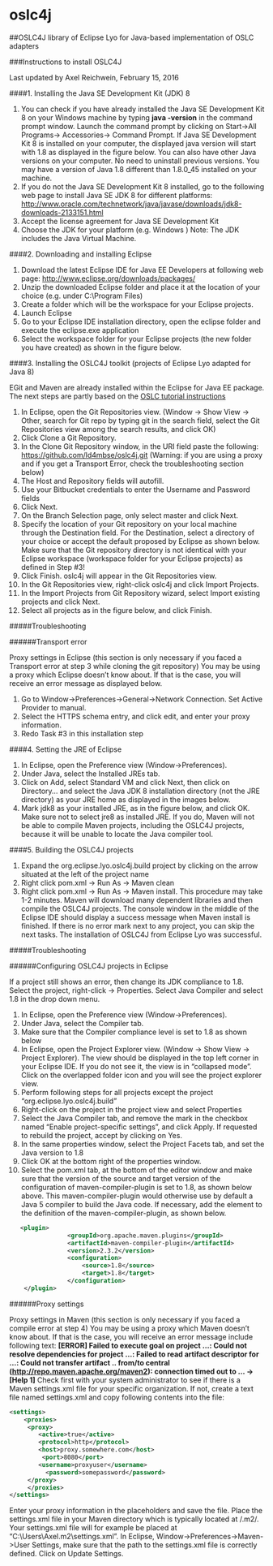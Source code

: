 # oslc4j
##OSLC4J library of Eclipse Lyo for Java-based implementation of OSLC adapters

###Instructions to install OSLC4J 

Last updated by Axel Reichwein, February 15, 2016


####1. Installing the Java SE Development Kit (JDK) 8

1.	You can check if you have already installed the Java SE Development Kit 8 on your Windows machine by typing **java -version** in the command prompt window. Launch the command prompt by clicking on Start->All Programs-> Accessories-> Command Prompt. If Java SE Development Kit 8 is installed on your computer, the displayed java version will start with 1.8 as displayed in the figure below. You can also have other Java versions on your computer. No need to uninstall previous versions. You may have a version of Java 1.8 different than 1.8.0_45 installed on your machine.
2.	If you do not the Java SE Development Kit 8 installed, go to  the following web page to install Java SE JDK 8 for different platforms: http://www.oracle.com/technetwork/java/javase/downloads/jdk8-downloads-2133151.html 
3.	Accept the license agreement for Java SE Development Kit 
4.	Choose the JDK for your platform (e.g. Windows )
Note: The JDK includes the Java Virtual Machine. 


####2. Downloading and installing Eclipse

1.	Download the latest Eclipse IDE for Java EE Developers at following web page: http://www.eclipse.org/downloads/packages/ 
2.	Unzip the downloaded Eclipse folder and place it at the location of your choice (e.g. under C:\Program Files)
3.	Create a folder which will be the workspace for your Eclipse projects. 
4.	Launch Eclipse
5.	Go to your Eclipse IDE installation directory,  open the eclipse folder and execute the eclipse.exe application
6.	Select the workspace folder for your Eclipse projects (the new folder you have created) as shown in the figure below.
 

####3. Installing the OSLC4J toolkit (projects of Eclipse Lyo adapted for Java 8)

EGit and Maven are already installed within the Eclipse for Java EE package.
The next steps are partly based on the [OSLC tutorial instructions](http://open-services.net/resources/tutorials/integrating-products-with-oslc/running-the-examples/) 

1.	In Eclipse, open the Git Repositories view. (Window → Show View → Other, search for Git repo by typing git in the search field, select the Git Repositories view among the search results, and click OK)
2.	Click Clone a Git Repository. 
3.	In the Clone Git Repository window, in the URI field paste the following: https://github.com/ld4mbse/oslc4j.git 
 (Warning: if you are using a proxy and if you get a Transport Error, check the troubleshooting section below)
4.	The Host and Repository fields will autofill. 
5.	Use your Bitbucket credentials to enter the Username and Password fields
6.	Click Next.
7.	On the Branch Selection page, only select master and click Next.
8.	Specify the location of your Git repository on your local machine through the Destination field. For the Destination, select a directory of your choice or accept the default proposed by Eclipse as shown below. Make sure that the Git repository directory is not identical with your Eclipse workspace (workspace folder for your Eclipse projects) as defined in Step #3!
9.	Click Finish. oslc4j will appear in the Git Repositories view.
10.	In the Git Repositories view, right-click oslc4j and click Import Projects.
11.	In the Import Projects from Git Repository wizard, select Import existing projects and click Next. 
12.	Select all projects as in the figure below, and click Finish.
 
#####Troubleshooting

######Transport error

Proxy settings in Eclipse (this section is only necessary if you faced a Transport error at step 3 while cloning the git repository)
You may be using a proxy which Eclipse doesn’t know about. If that is the case, you will receive an error message as displayed below.

1. Go to Window->Preferences->General->Network Connection. Set Active Provider to manual.
2. Select the HTTPS schema entry, and click edit, and enter your proxy information.
3. Redo Task #3 in this installation step 


####4.	Setting the JRE of Eclipse

1.	In Eclipse, open the Preference view (Window->Preferences). 
2.	Under Java, select the Installed JREs tab. 
3.	Click on Add, select Standard VM and click Next, then click on Directory… and select the Java JDK 8 installation directory (not the JRE directory) as your JRE home as displayed in the images below.
4.	Mark jdk8 as your installed JRE, as in the figure below, and click OK. Make sure not to select jre8 as installed JRE. If you do, Maven will not be able to compile Maven projects, including the OSLC4J projects, because it will be unable to locate the Java compiler tool.


####5.	Building the OSLC4J projects

1.	Expand the org.eclipse.lyo.oslc4j.build project by clicking on the arrow situated at the left of the project name
2.	Right click pom.xml -> Run As -> Maven clean
3.	Right click pom.xml -> Run As -> Maven install. This procedure may take 1-2 minutes. Maven will download many dependent libraries and then compile the OSLC4J projects. 
The console window in the middle of the Eclipse IDE should display a success message when Maven install is finished. If there is no error mark next to any project, you can skip the next tasks. The installation of OSLC4J from Eclipse Lyo was successful.

 
#####Troubleshooting

######Configuring OSLC4J projects in Eclipse

If a project still shows an error, then change its JDK compliance to 1.8. Select the project, right-click -> Properties. Select Java Compiler and select 1.8 in the drop down menu.

1.	In Eclipse, open the Preference view (Window->Preferences). 
2.	Under Java, select the Compiler tab. 
3.	Make sure that the Compiler compliance level is set to 1.8 as shown below
4.	In Eclipse, open the Project Explorer view. (Window → Show View → Project Explorer). The view should be displayed in the top left corner in your Eclipse IDE. If you do not see it, the view is in “collapsed mode”. Click on the overlapped folder icon and you will see the project explorer view.
5.	Perform following steps for all projects  except the project “org.eclipse.lyo.oslc4j.build” 
 1.	Right-click on the project in the project view and select Properties
 2.	Select the Java Compiler tab, and remove the mark in the checkbox named “Enable project-specific settings”, and click Apply. If requested to rebuild the project, accept by clicking on Yes.
 3.	In the same properties window, select the Project Facets tab, and set the Java version to 1.8
 4.	Click OK at the bottom right of the properties window. 
 5.	Select the pom.xml tab, at the bottom of the editor window and make sure that the version of the source and target version of the configuration of maven-compiler-plugin is set to 1.8, as shown below above. This maven-compiler-plugin would otherwise use by default a Java 5 compiler to build the Java code. If necessary, add the <configuration> element to the definition of the maven-compiler-plugin, as shown below.
```xml
   <plugin>
                <groupId>org.apache.maven.plugins</groupId>
                <artifactId>maven-compiler-plugin</artifactId>
                <version>2.3.2</version>
                <configuration>
                    <source>1.8</source>
                    <target>1.8</target>
                </configuration>
  	</plugin>
```
 

######Proxy settings

Proxy settings in Maven (this section is only necessary if you faced a compile error at step 4)
You may be using a proxy which Maven doesn’t know about. If that is the case, you will receive an error message include following text:
**[ERROR] Failed to execute goal on project …: Could not resolve dependencies for project …: Failed to read artifact descriptor for …: Could not transfer artifact .. from/to central (http://repo.maven.apache.org/maven2): connection timed out to … -> [Help 1]**
Check first with your system administrator to see if there is a Maven settings.xml file for your specific organization. If not, create a text file named settings.xml and copy following contents into the file:
```xml
<settings>
  	<proxies>
  	 <proxy>
      	<active>true</active>
      	<protocol>http</protocol>
      	<host>proxy.somewhere.com</host>
     	 <port>8080</port>
      	<username>proxyuser</username>
    	  <password>somepassword</password>
   	 </proxy>
 	 </proxies>
</settings>
```
Enter your proxy information in the placeholders and save the file. Place the settings.xml file in your Maven directory which is typically located at <user home>/.m2/. Your settings.xml file will for example be placed at “C:\Users\Axel\.m2\settings.xml”.
In Eclipse, Window->Preferences->Maven->User Settings, make sure that the path to the settings.xml file is correctly defined. Click on Update Settings.

